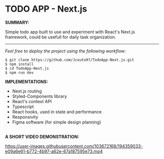 # TODO APP - Next.js

**SUMMARY:**

Simple todo app built to use and experiment with React's Next.js framework, could be usefull for daily task organization.

---

*Feel free to deploy the project using the following workflow:*

```
$ git clone https://github.com/Jcouto97/TodoApp-Next.js.git
$ npm install
$ cd TodoApp-Next.js
$ npm run dev
```

**IMPLEMENTATIONS:**

- Next.js routing
- Styled-Components library
- React's context API
- Typescript
- React hooks, used in state and performance
- Responsivity
- Figma software (for simple design planning)
  <br/><br/>

**A SHORT VIDEO DEMONSTRATION:**


https://user-images.githubusercontent.com/103672168/194359033-e09a6e61-b772-4b97-a62e-67a187595e73.mp4

